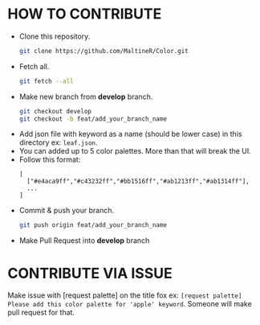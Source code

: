 # HOW TO CONTRIBUTE

- Clone this repository. 
  ```bash
  git clone https://github.com/MaltineR/Color.git
  ```
- Fetch all. 
  ```bash
  git fetch --all
  ```
- Make new branch from **develop** branch.
  ```bash
  git checkout develop
  git checkout -b feat/add_your_branch_name
  ```
- Add json file with keyword as a name (should be lower case) in this directory ex: `leaf.json`.
- You can added up to 5 color palettes. More than that will break the UI.
- Follow this format:
  ```
  [
    ["#e4aca9ff","#c43232ff","#bb1516ff","#ab1213ff","#ab1314ff"],
    ...
  ]
  ```
- Commit & push your branch.
  ```bash
  git push origin feat/add_your_branch_name
  ```
- Make Pull Request into **develop** branch


# CONTRIBUTE VIA ISSUE
Make issue with [request palette] on the title fox ex: `[request palette] Please add this color palette for 'apple' keyword`. Someone will make pull request for that. 